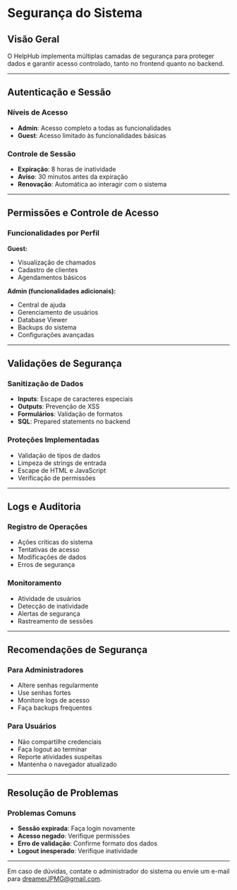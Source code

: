 # Segurança do Sistema

## Visão Geral

O HelpHub implementa múltiplas camadas de segurança para proteger dados e garantir acesso controlado, tanto no frontend quanto no backend.

---

## Autenticação e Sessão

### Níveis de Acesso

- **Admin**: Acesso completo a todas as funcionalidades
- **Guest**: Acesso limitado às funcionalidades básicas

### Controle de Sessão

- **Expiração**: 8 horas de inatividade
- **Aviso**: 30 minutos antes da expiração
- **Renovação**: Automática ao interagir com o sistema

---

## Permissões e Controle de Acesso

### Funcionalidades por Perfil



**Guest:**
- Visualização de chamados
- Cadastro de clientes
- Agendamentos básicos

**Admin (funcionalidades adicionais):**
- Central de ajuda
- Gerenciamento de usuários
- Database Viewer
- Backups do sistema
- Configurações avançadas

---

## Validações de Segurança

### Sanitização de Dados

- **Inputs**: Escape de caracteres especiais
- **Outputs**: Prevenção de XSS
- **Formulários**: Validação de formatos
- **SQL**: Prepared statements no backend

### Proteções Implementadas

- Validação de tipos de dados
- Limpeza de strings de entrada
- Escape de HTML e JavaScript
- Verificação de permissões

---

## Logs e Auditoria

### Registro de Operações

- Ações críticas do sistema
- Tentativas de acesso
- Modificações de dados
- Erros de segurança

### Monitoramento

- Atividade de usuários
- Detecção de inatividade
- Alertas de segurança
- Rastreamento de sessões

---

## Recomendações de Segurança

### Para Administradores

- Altere senhas regularmente
- Use senhas fortes
- Monitore logs de acesso
- Faça backups frequentes

### Para Usuários

- Não compartilhe credenciais
- Faça logout ao terminar
- Reporte atividades suspeitas
- Mantenha o navegador atualizado

---

## Resolução de Problemas

### Problemas Comuns

- **Sessão expirada**: Faça login novamente
- **Acesso negado**: Verifique permissões
- **Erro de validação**: Confirme formato dos dados
- **Logout inesperado**: Verifique inatividade

---

Em caso de dúvidas, contate o administrador do sistema ou envie um e-mail para dreamerJPMG@gmail.com.
